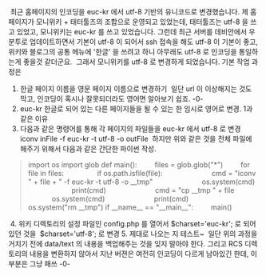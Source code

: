  최근 홈페이지의 인코딩을 euc-kr 에서 utf-8 기반의 유니코드로 변경했습니다. 제 홈페이지가 모니위키 + 태터툴즈의 조합으로 운영되고 있었는데, 태터툴즈는 utf-8 을 쓰고 있었고, 모니위키는 euc-kr 를 쓰고 있었습니다. 그런데 최근 서버를 데비안에서 우분투로 업데이트하면서 기본이 utf-8 이 되어서 ssh 접속을 해도 utf-8 이 기본이 좋고, 위키와 블로그의 공통 메뉴에 '한글' 을 쓰려고 하니 아무래도 utf-8 로 인코딩을 통일하는게 좋을것 같더군요.
 그래서 모니위키를 utf-8 로 변경하게 되었습니다. 기본 작업 과정은
1. 한글 페이지 이름을 영문 페이지 이름으로 변경하기
 일단 url 이 이상해지는 것도 막고, 인코딩이 혹시나 잘못되더라도 영어면 알아보기 쉽죠. -0-
2. euc-kr 한글로 되어 있는 다른 페이지들을 될 수 있는 한 임시로 영어로 변경. 1과 같은 이유
3. 다음과 같은 명령어를 통해 각 페이지의 파일들을 euc-kr 에서 utf-8 로 변경
iconv inFile -f euc-kr -t utf-8 -o outFile
 하지만 위와 같은 것을 전체 파일에 해주기 위해서 다음과 같은 간단한 파이썬 작성.

> import os
> import glob
> def main():
>         files = glob.glob("\*")
>         for file in files:
>                 if os.path.isfile(file):
>                         cmd = "iconv " + file + " -f euc-kr -t utf-8 -o \_\_tmp"
>                         os.system(cmd)
>                         print(cmd)
>                         cmd = "cp \_\_tmp " + file
>                         os.system(cmd)
>                         print(cmd)
>                         os.system("rm \_\_tmp")
> if \_\_name\_\_ == "\_\_main\_\_":
>         main()

 4. 위키 디렉토리의 설정 파일인 config.php 를 열어서 $charset='euc-kr'; 로 되어 있던 것을  $charset='utf-8'; 로 변경
5. 제대로 나오는 지 테스트~
 일단 위의 과정을 거치기 전에 data/text 의 내용을 백업해주는 것을 잊지 말아야 한다. 그리고 RCS 디렉토리의 내용을 변환하지 않아서 지난 버젼은 여전히 인코딩이 다르게 남아있긴 한데, 이 부분은 그냥 패쓰 -0-

